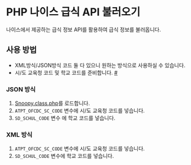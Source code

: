 # PHP 나이스 급식 API 불러오기
나이스에서 제공하는 급식 정보 API를 활용하여 급식 정보를 불러옵니다.
## 사용 방법
* XML방식/JSON방식 코드 둘 다 있으니 원하는 방식으로 사용하실 수 있습니다.
* 시/도 교육청 코드 및 학교 코드를 준비합니다. <a href="https://open.neis.go.kr/portal/data/service/selectServicePage.do?page=1&rows=10&sortColumn=&sortDirection=&infId=OPEN17020190531110010104913&infSeq=1">#</a>
### JSON 방식 
1. <a href="https://github.com/endroy/Snoopy">Snoopy.class.php</a>를 로드합니다.
2. ```ATPT_OFCDC_SC_CODE``` 변수에 시/도 교육청 코드를 넣습니다.
3. ```SD_SCHUL_CODE``` 변수 에 학교 코드를 넣습니다.
### XML 방식
1. ```ATPT_OFCDC_SC_CODE``` 변수에 시/도 교육청 코드를 넣습니다.
2. ```SD_SCHUL_CODE``` 변수에 학교 코드를 넣습니다.
